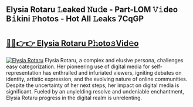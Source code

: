 ## Elysia Rotaru 𝙻eaked 𝙽u𝚍e - Part-LOM 𝚅𝚒deo B𝚒kini 𝙿hotos - Hot All 𝙻eaks 7CqGP

# <h2><a href="http://ld0mof.urlbe.top/?page=Elysia+Rotaru">🔗🔗👉👉 Elysia Rotaru P𝚑oto𝚜Vid𝚎o</a></h2>

[![Elysia Rotaru](https://i.imgur.com/eBuTRDB.gif)](http://ld0mof.urlbe.top/?page=Elysia+Rotaru)
Elysia Rotaru, a complex and elusive persona, challenges easy categorization. Her pioneering use of digital media for self-representation has enthralled and infuriated viewers, igniting debates on identity, artistic expression, and the evolving nature of online communities. Despite the uncertainty of her next steps, her impact on digital media is significant. Fueled by an unyielding resolve and undeniable enchantment, Elysia Rotaru progress in the digital realm is unrelenting.
